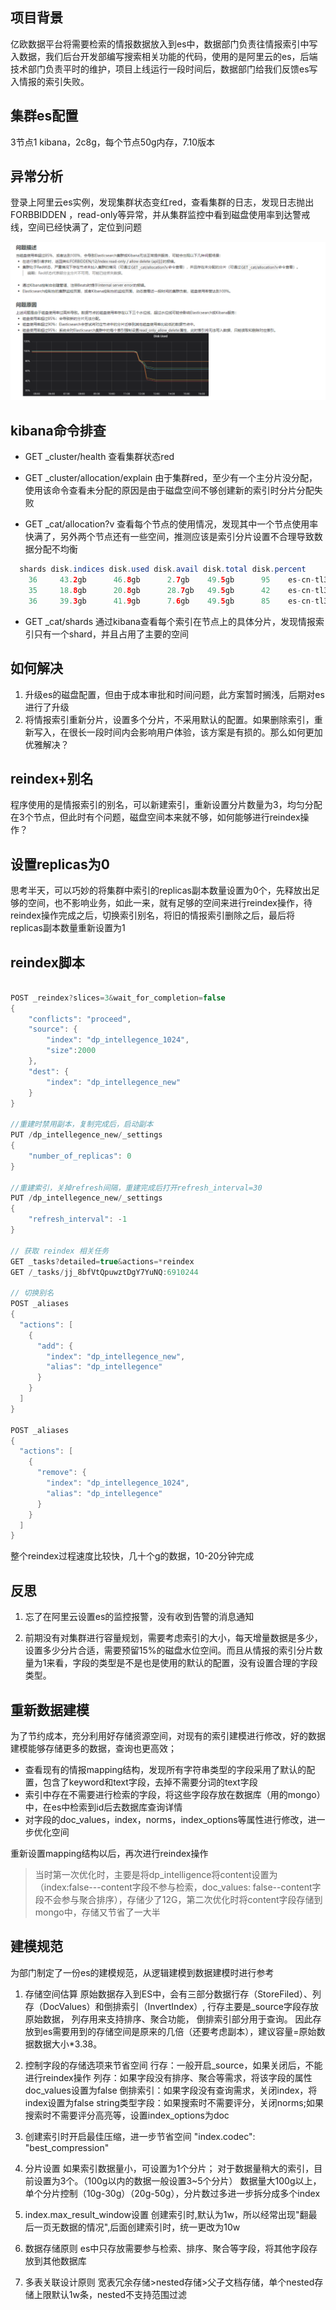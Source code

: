 ## 项目背景

亿欧数据平台将需要检索的情报数据放入到es中，数据部门负责往情报索引中写入数据，我们后台开发部编写搜索相关功能的代码，使用的是阿里云的es，后端技术部门负责平时的维护，项目上线运行一段时间后，数据部门给我们反馈es写入情报的索引失败。

## 集群es配置

3节点1 kibana，2c8g，每个节点50g内存，7.10版本

## 异常分析

登录上阿里云es实例，发现集群状态变红red，查看集群的日志，发现日志抛出FORBBIDDEN ，read-only等异常，并从集群监控中看到磁盘使用率到达警戒线，空间已经快满了，定位到问题

![集群read_only](../images/es_disk_read_only_20221119213353.png)

## kibana命令排查

* GET _cluster/health 查看集群状态red

* GET _cluster/allocation/explain 由于集群red，至少有一个主分片没分配，使用该命令查看未分配的原因是由于磁盘空间不够创建新的索引时分片分配失败

* GET _cat/allocation?v 查看每个节点的使用情况，发现其中一个节点使用率快满了，另外两个节点还有一些空间，推测应该是索引分片设置不合理导致数据分配不均衡
```java
  shards disk.indices disk.used disk.avail disk.total disk.percent        node
    36     43.2gb      46.8gb      2.7gb    49.5gb      95    es-cn-tl32mh5zu000oix2x-7f05b6b5-0001
    35     18.8gb      20.8gb      28.7gb   49.5gb      42    es-cn-tl32mh5zu000oix2x-7f05b6b5-0002
    36     39.3gb      41.9gb      7.6gb    49.5gb      85    es-cn-tl32mh5zu000oix2x-7f05b6b5-0003

```
* GET _cat/shards 通过kibana查看每个索引在节点上的具体分片，发现情报索引只有一个shard，并且占用了主要的空间

## 如何解决

1. 升级es的磁盘配置，但由于成本审批和时间问题，此方案暂时搁浅，后期对es进行了升级
2. 将情报索引重新分片，设置多个分片，不采用默认的配置。如果删除索引，重新写入，在很长一段时间内会影响用户体验，该方案是有损的。那么如何更加优雅解决？

## reindex+别名

程序使用的是情报索引的别名，可以新建索引，重新设置分片数量为3，均匀分配在3个节点，但此时有个问题，磁盘空间本来就不够，如何能够进行reindex操作？

## 设置replicas为0

思考半天，可以巧妙的将集群中索引的replicas副本数量设置为0个，先释放出足够的空间，也不影响业务，如此一来，就有足够的空间来进行reindex操作，待reindex操作完成之后，切换索引别名，将旧的情报索引删除之后，最后将replicas副本数量重新设置为1

## reindex脚本

```java

POST _reindex?slices=3&wait_for_completion=false
{
    "conflicts": "proceed",
    "source": {
        "index": "dp_intellegence_1024",
        "size":2000
    },
    "dest": {
        "index": "dp_intellegence_new"
    }
}

//重建时禁用副本，复制完成后，启动副本
PUT /dp_intellegence_new/_settings
{
    "number_of_replicas": 0
}

//重建索引，关掉refresh间隔，重建完成后打开refresh_interval=30
PUT /dp_intellegence_new/_settings
{ 
    "refresh_interval": -1 
}

// 获取 reindex 相关任务
GET _tasks?detailed=true&actions=*reindex
GET /_tasks/jj_8bfVtQpuwztDgY7YuNQ:6910244

// 切换别名
POST _aliases
{
  "actions": [
    {
      "add": {
        "index": "dp_intellegence_new",
        "alias": "dp_intellegence"
      }
    }
  ]
}

POST _aliases
{
  "actions": [
    {
      "remove": {
        "index": "dp_intellegence_1024",
        "alias": "dp_intellegence"
      }
    }
  ]
}

```

整个reindex过程速度比较快，几十个g的数据，10-20分钟完成

## 反思

1. 忘了在阿里云设置es的监控报警，没有收到告警的消息通知

2. 前期没有对集群进行容量规划，需要考虑索引的大小，每天增量数据是多少，设置多少分片合适，需要预留15%的磁盘水位空间。而且从情报的索引分片数量为1来看，字段的类型是不是也是使用的默认的配置，没有设置合理的字段类型。

## 重新数据建模

为了节约成本，充分利用好存储资源空间，对现有的索引建模进行修改，好的数据建模能够存储更多的数据，查询也更高效；

* 查看现有的情报mapping结构，发现所有字符串类型的字段采用了默认的配置，包含了keyword和text字段，去掉不需要分词的text字段
* 索引中存在不需要进行检索的字段，将这些字段存放在数据库（用的mongo）中，在es中检索到id后去数据库查询详情
* 对字段的doc_values，index，norms，index_options等属性进行修改，进一步优化空间

重新设置mapping结构以后，再次进行reindex操作

> 当时第一次优化时，主要是将dp_intelligence将content设置为（index:false---content字段不参与检索，doc_values: false--content字段不会参与聚合排序），存储少了12G，第二次优化时将content字段存储到mongo中，存储又节省了一大半

## 建模规范

为部门制定了一份es的建模规范，从逻辑建模到数据建模时进行参考

1. 存储空间估算
     原始数据存入到ES中，会有三部分数据行存（StoreFiled）、列存（DocValues）和倒排索引（InvertIndex）,
     行存主要是_source字段存放原始数据，
     列存用来支持排序、聚合功能，
     倒排索引部分用于查询。
     因此存放到es需要用到的存储空间是原来的几倍（还要考虑副本），建议容量=原始数据数据大小*3.38。

2. 控制字段的存储选项来节省空间
     行存：一般开启_source，如果关闭后，不能进行reindex操作
     列存：如果字段没有排序、聚合等需求，将该字段的属性doc_values设置为false
     倒排索引：如果字段没有查询需求，关闭index，将index设置为false
     string类型字段：如果搜索时不需要评分，关闭norms;如果搜索时不需要评分高亮等，设置index_options为doc

3. 创建索引时开启最佳压缩，进一步节省空间
      "index.codec": "best_compression"

4. 分片设置
   	如果索引数据量小，可设置为1个分片；
      	对于数据量稍大的索引，目前设置为3个。（100g以内的数据一般设置3~5个分片）
      	数据量大100g以上，单个分片控制（10g-30g）（20g-50g），分片数过多进一步拆分成多个index

5. index.max_result_window设置
   	创建索引时,默认为1w，所以经常出现"翻最后一页无数据的情况",后面创建索引时，统一更改为10w

6. 数据存储原则
   	es中只存放需要参与检索、排序、聚合等字段，将其他字段存放到其他数据库

7. 多表关联设计原则
   	宽表冗余存储>nested存储>父子文档存储，单个nested存储上限默认1w条，nested不支持范围过滤